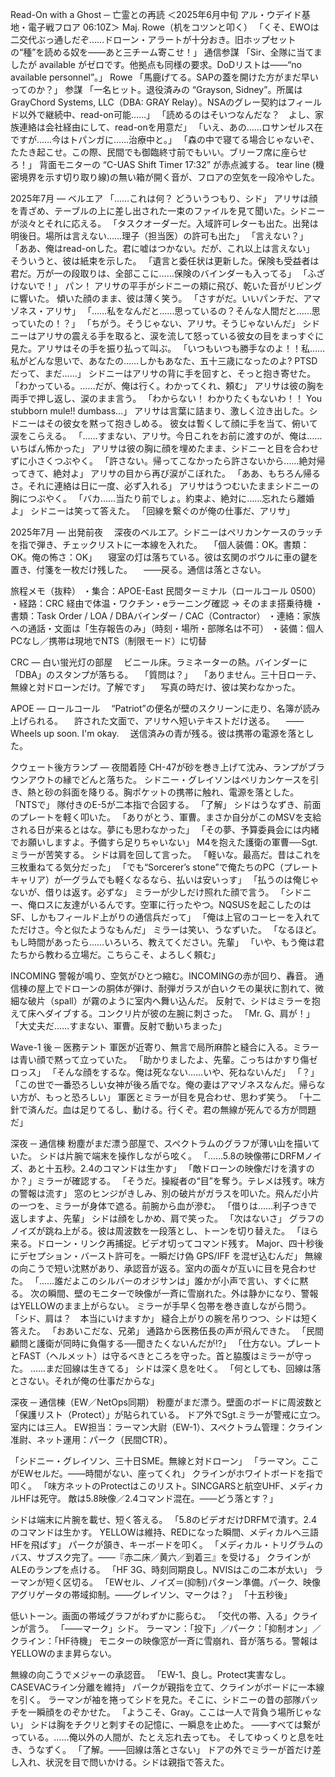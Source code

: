 Read-On with a Ghost ─ 亡霊との再読
＜2025年6月中旬 アル・ウデイド基地・電子戦フロア 06:10Z＞
Maj. Rowe（机をコツンと叩く）
「くそ、EWOは二交代ぶっ通しだぞ……ドローン・アラートが十分おき。旧ホップセットの“種”を読める奴を——あと三チーム寄こせ！」
通信参謀
「Sir、全隊に当てましたが available がゼロです。他拠点も同様の要求。DoDリストは——“no available personnel”。」
Rowe 「馬鹿げてる。SAPの蓋を開けた方がまだ早いってのか？」
参謀 「一名ヒット。退役済みの “Grayson, Sidney”。所属は GrayChord Systems, LLC（DBA: GRAY Relay）。NSAのグレー契約はフィールド以外で継続中、read-on可能……」
「読めるのはそいつなんだな？　よし、家族連絡は会社経由にして、read-onを用意だ」
「いえ、あの……ロサンゼルス在ですが……今はトパンガに……治療中と。」
「森の中で寝てる場合じゃないぞ、たたき起こせ。この際、民間でも御臨終寸前でもいい。ブリーフ席に座らせろ！」
背面モニターの “C-UAS Shift Timer 17:32” が赤点滅する。
tear line (機密境界を示す切り取り線)の無い箱が開く音が、フロアの空気を一段冷やした。

2025年7月 — ベルエア
「……これは何？ どういうつもり、シド」
アリサは顔を青ざめ、テーブルの上に差し出された一束のファイルを見て聞いた。シドニーが淡々とそれに応える。
「タスクオーダーだ。入域許可レターも出た。出発は明後日。場所は言えない……理子（担当医）の許可も出た」
「言えない？」
「ああ、俺はread-onした。君に嘘はつかない。だが、これ以上は言えない」
そういうと、彼は紙束を示した。
「遺言と委任状は更新した。保険も受益者は君だ。万が一の段取りは、全部ここに……保険のバインダーも入ってる」
「ふざけないで！」
パン！
アリサの平手がシドニーの頬に飛び、乾いた音がリビングに響いた。
傾いた顔のまま、彼は薄く笑う。
「さすがだ。いいパンチだ、アマゾネス・アリサ」
「……私をなんだと……思っているの？そんな人間だと……思っていたの！？」
「ちがう。そうじゃない、アリサ。そうじゃないんだ」
シドニーはアリサの震える手を取ると、涙を流して怒っている彼女の目をまっすぐに見た。アリサはその手を振り払って叫ぶ。
「いつもいつも勝手なのよ！！私……私がどんな思いで、あなたの……しかもあなた、五十三歳になったのよ? PTSDだって、まだ……」
シドニーはアリサの背に手を回すと、そっと抱き寄せた。
「わかっている。……だが、俺は行く。わかってくれ、頼む」
アリサは彼の胸を両手で押し返し、涙のまま言う。
「わからない！ わかりたくもないわ！！ You stubborn mule!! dumbass…」
アリサは言葉に詰まり、激しく泣き出した。シドニーはその彼女を黙って抱きしめる。
彼女は暫くして顔に手を当て、俯いて涙をこらえる。
「……すまない、アリサ。今日これをお前に渡すのが、俺は……いちばん怖かった」
アリサは彼の胸に顔を埋めたまま、シドニーと目を合わせずに小さくつぶやく。
「許さない。帰ってこなかったら許さないから……絶対帰ってきて、絶対よ」 
アリサの目から再び涙がこぼれた。
「ああ、もちろん帰るさ。それに連絡は日に一度、必ず入れる」
アリサはうつむいたままシドニーの胸につぶやく。
「バカ……当たり前でしょ。約束よ、絶対に……忘れたら離婚よ」
シドニーは笑って答えた。
「回線を繋ぐのが俺の仕事だ、アリサ」

2025年7月 — 出発前夜
　深夜のベルエア。シドニーはペリカンケースのラッチを指で弾き、チェックリストに一本線を入れた。
　「個人装備：OK。書類：OK。俺の怖さ：OK」
　寝室の灯は落ちている。彼は玄関のボウルに車の鍵を置き、付箋を一枚だけ残した。
　——戻る。通信は落とさない。

旅程メモ（抜粋）
・集合：APOE-East 民間ターミナル（ロールコール 0500）
・経路：CRC 経由で体温・ワクチン・eラーニング確認 → そのまま搭乗待機
・書類：Task Order / LOA / DBAバインダー / CAC（Contractor）
・連絡：家族への通話・文面は「生存報告のみ」（時刻・場所・部隊名は不可）
・装備：個人PCなし／携帯は現地でNTS（制限モード）に切替

CRC — 白い蛍光灯の部屋
　ビニール床。ラミネーターの熱。バインダーに「DBA」のスタンプが落ちる。
　「質問は？」
　「ありません。三十日ローテ、無線と対ドローンだけ。了解です」
　写真の時だけ、彼は笑わなかった。

APOE — ロールコール
　“Patriot”の便名が壁のスクリーンに走り、名簿が読み上げられる。
　許された文面で、アリサへ短いテキストだけ送る。
　——Wheels up soon. I'm okay.
　送信済みの青が残る。彼は携帯の電源を落とした。


クウェート後方ランプ — 夜間着陸
CH-47が砂を巻き上げて沈み、ランプがブラウンアウトの縁でどんと落ちた。
シドニー・グレイソンはペリカンケースを引き、熱と砂の斜面を降りる。胸ポケットの携帯に触れ、電源を落とした。
「NTSで」
隊付きのE-5が二本指で合図する。
「了解」
シドはうなずき、前面のプレートを軽く叩いた。
「ありがとう、軍曹。まさか自分がこのMSVを支給される日が来るとはな。夢にも思わなかった」
「その夢、予算委員会には内緒でお願いしますよ。予備すら足りちゃいない」
M4を抱えた護衛の軍曹──Sgt. ミラーが苦笑する。
シドは肩を回して言った。
「軽いな。最高だ。昔はこれを三枚重ねてる気分だった」
「でも“Sorcerer’s stone”で俺たちのPC（プレートキャリア）が一グラムでも軽くなるなら、払いは安いっす」
「払うのは俺じゃないが、借りは返す。必ずな」
ミラーが少しだけ照れた顔で言う。
「シドニー、俺ロスに友達がいるんです。空軍に行ったやつ。NQSUSを起こしたのはSF、しかもフィールド上がりの通信兵だって」
「俺は上官のコーヒーを入れてただけさ。今と似たようなもんだ」
ミラーは笑い、うなずいた。
「なるほど。もし時間があったら……いろいろ、教えてください。先輩」
「いや、もう俺は君たちから教わる立場だ。こちらこそ、よろしく頼む」

INCOMING
警報が鳴り、空気がひとつ縮む。INCOMINGの赤が回り、轟音。
通信棟の屋上でドローンの胴体が弾け、耐弾ガラスが白いクモの巣状に割れて、微細な破片（spall）が霧のように室内へ舞い込んだ。
反射で、シドはミラーを抱えて床へダイブする。コンクリ片が彼の左腕に刺さった。
「Mr. G、肩が！」
「大丈夫だ……すまない、軍曹。反射で動いちまった」

Wave-1 後 ─ 医務テント
軍医が近寄り、無言で局所麻酔と縫合に入る。ミラーは青い顔で黙って立っていた。
「助かりましたよ、先輩。こっちはかすり傷ゼロっス」
「そんな顔をするな。俺は死なない……いや、死ねないんだ」
「？」
「この世で一番恐ろしい女神が後ろ盾でな。俺の妻はアマゾネスなんだ。帰らない方が、もっと恐ろしい」
軍医とミラーが目を見合わせ、思わず笑う。
「十二針で済んだ。血は足りてるし、動ける。行くぞ。君の無線が死んでる方が問題だ」

深夜 ─ 通信棟
粉塵がまだ漂う部屋で、スペクトラムのグラフが薄い山を描いていた。
シドは片腕で端末を操作しながら呟く。
「……5.8の映像帯にDRFMノイズ、あと十五秒。2.4のコマンドは生かす」
「敵ドローンの映像だけを潰すのか？」ミラーが確認する。
「そうだ。操縦者の“目”を奪う。テレメは残す。味方の警報は流す」
窓のヒンジがきしみ、別の破片がガラスを叩いた。飛んだ小片の一つを、ミラーが身体で遮る。前腕から血が滲む。
「借りは……利子つきで返しますよ、先輩」
シドは顔をしかめ、肩で笑った。
「次はないさ」
グラフのノイズが跳ね上がる。彼は周波数を一段落とし、トーンを切り替えた。
「ほら来る。ドローン・リンク再捕捉。ビデオ切ってコマンド残す。
Major、四十秒後にデセプション・バースト許可を。一瞬だけ偽 GPS/IFF を混ぜ込むんだ」
無線の向こうで短い沈黙があり、承認音が返る。室内の面々が互いに目を見合わせた。
「……誰だよこのシルバーのオジサンは」誰かが小声で言い、すぐに黙る。
次の瞬間、壁のモニターで映像が一斉に雪崩れた。外は静かになり、警報はYELLOWのまま上がらない。
ミラーが手早く包帯を巻き直しながら問う。
「シド、肩は？　本当にいけますか」
縫合上がりの腕を吊りつつ、シドは短く答えた。
「おあいこだな、兄弟」
通路から医務伍長の声が飛んできた。
「民間顧問と護衛が同時に負傷する──聞きたくないんだが!?」
「仕方ない。プレートとFAST（ヘルメット）は守るべきところを守った。首と脇腹はミラーが守った。
……まだ回線は生きてる」
シドは深く息を吐く。
「何としても、回線は落とさない。それが俺の仕事だからな」

深夜 ─ 通信棟（EW／NetOps同期）
粉塵がまだ漂う。壁面のボードに周波数と「保護リスト（Protect）」が貼られている。
ドア外でSgt.ミラーが警戒に立つ。室内には三人。
EW担当：ラーマン大尉（EW-1）、スペクトラム管理：クライン准尉、ネット運用：パーク（民間CTR）。

「シドニー・グレイソン、三十日SME。無線と対ドローン」
「ラーマン。ここがEWセルだ。——時間がない、座ってくれ」
クラインがホワイトボードを指で叩く。
「味方ネットのProtectはこのリスト。SINCGARSと航空UHF、メディカルHFは死守。
敵は5.8映像／2.4コマンド混在。——どう落とす？」

シドは端末に片腕を載せ、短く答える。
「5.8のビデオだけDRFMで潰す。2.4のコマンドは生かす。
YELLOWは維持、REDになった瞬間、メディカルへ三語HFを飛ばす」
パークが頷き、キーボードを叩く。
「メディカル・トリグラムのバス、サブスク完了。——『赤二床／黄六／到着三』を受ける」
クラインがALEのランプを点ける。
「HF 3G、時刻同期良し。NVISはこの二本が太い」
ラーマンが短く区切る。
「EWセル、ノイズ＝(抑制)パターン準備。パーク、映像アグリゲータの帯域抑制。——グレイソン、マークは？」
「十五秒後」

低いトーン。画面の帯域グラフがわずかに膨らむ。
「交代の帯、入る」クラインが言う。
「——マーク」シド。
ラーマン：「投下」／パーク：「抑制オン」／クライン：「HF待機」
モニターの映像窓が一斉に雪崩れ、音が落ちる。警報はYELLOWのまま昇らない。

無線の向こうでメジャーの承認音。
「EW-1、良し。Protect実害なし。CASEVACライン分離を維持」
パークが親指を立て、クラインがボードに一本線を引く。
ラーマンが袖を捲ってシドを見た。そこに、シドニーの昔の部隊パッチを一瞬顔をのぞかせた。
「ようこそ、Gray。ここは一人で背負う場所じゃない」
シドは胸をチクリと刺すその記憶に、一瞬息を止めた。
——すべては繋がっている。……俺以外の人間が、たとえ忘れ去っても。 そしてゆっくりと息を吐き、うなずく。
「了解。——回線は落とさない」
ドアの外でミラーが首だけ差し入れ、状況を目で問いかける。シドは親指で答えた。
